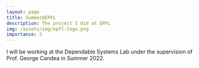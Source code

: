 ```yaml
---
layout: page
title: Summer@EPFL
description: The project I did at EPFL
img: /assets/img/epfl-logo.png
importance: 2
---
```


I will be working at the Dependable Systems Lab under the supervision of Prof. George Candea in Summer 2022.

<div class="row">
    <div class="col-sm mt-3 mt-md-0">
        <img class="img-fluid rounded z-depth-1" src="{{ '/assets/img/dslab-logo.png' | relative_url }}" alt="" title="example image"/>
    </div>
</div>
